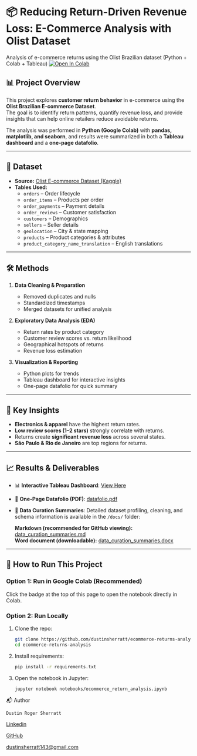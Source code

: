 # 📦 Reducing Return-Driven Revenue Loss: E-Commerce Analysis with Olist Dataset  
Analysis of e-commerce returns using the Olist Brazilian dataset (Python + Colab + Tableau)
[![Open In Colab](https://colab.research.google.com/assets/colab-badge.svg)](https://colab.research.google.com/github/dustinsherratt/ecommerce-returns-analysis/blob/main/notebooks/ecommerce_return_analysis.ipynb)

## 📊 Project Overview  
This project explores **customer return behavior** in e-commerce using the **Olist Brazilian E-commerce Dataset**.  
The goal is to identify return patterns, quantify revenue loss, and provide insights that can help online retailers reduce avoidable returns.  

The analysis was performed in **Python (Google Colab)** with **pandas, matplotlib, and seaborn**, and results were summarized in both a **Tableau dashboard** and a **one-page datafolio**.  

---

## 📂 Dataset  
- **Source:** [Olist E-commerce Dataset (Kaggle)](https://www.kaggle.com/datasets/olistbr/brazilian-ecommerce)  
- **Tables Used:**  
  - `orders` – Order lifecycle  
  - `order_items` – Products per order  
  - `order_payments` – Payment details  
  - `order_reviews` – Customer satisfaction  
  - `customers` – Demographics  
  - `sellers` – Seller details  
  - `geolocation` – City & state mapping  
  - `products` – Product categories & attributes  
  - `product_category_name_translation` – English translations  

---

## 🛠️ Methods  
1. **Data Cleaning & Preparation**  
   - Removed duplicates and nulls  
   - Standardized timestamps  
   - Merged datasets for unified analysis  

2. **Exploratory Data Analysis (EDA)**  
   - Return rates by product category  
   - Customer review scores vs. return likelihood  
   - Geographical hotspots of returns  
   - Revenue loss estimation  

3. **Visualization & Reporting**  
   - Python plots for trends  
   - Tableau dashboard for interactive insights  
   - One-page datafolio for quick summary  

---

## 🔑 Key Insights  
- **Electronics & apparel** have the highest return rates.  
- **Low review scores (1–2 stars)** strongly correlate with returns.  
- Returns create **significant revenue loss** across several states.  
- **São Paulo & Rio de Janeiro** are top regions for returns.  

---

## 📈 Results & Deliverables  
- 📊 **Interactive Tableau Dashboard**: [View Here](https://public.tableau.com/app/profile/dustin.sherratt/viz/Portfolio_17519795010140/Dashboard1)
- 📄 **One-Page Datafolio (PDF)**: [datafolio.pdf](docs/datafolio.pdf)  
- 📑 **Data Curation Summaries**:
Detailed dataset profiling, cleaning, and schema information is available in the `/docs/` folder:  

  **Markdown (recommended for GitHub viewing):** [data_curation_summaries.md](docs/data_curation_summaries.md)  
  **Word document (downloadable):** [data_curation_summaries.docx](docs/data_curation_summaries_word_format.doc)


---

## 🚀 How to Run This Project  
### Option 1: Run in Google Colab (Recommended)  
Click the badge at the top of this page to open the notebook directly in Colab.  

### Option 2: Run Locally  
1. Clone the repo:  
   ```bash
   git clone https://github.com/dustinsherratt/ecommerce-returns-analysis.git
   cd ecommerce-returns-analysis

2. Install requirements:
   ```bash
   pip install -r requirements.txt

3. Open the notebook in Jupyter:
   ```bash
   jupyter notebook notebooks/ecommerce_return_analysis.ipynb

📬 Author

`Dustin Roger Sherratt`

[Linkedin](linkedin.com/in/dustinsherratt)

[GitHub](github.com/dustinsherratt)

dustinsherratt143@gmail.com

